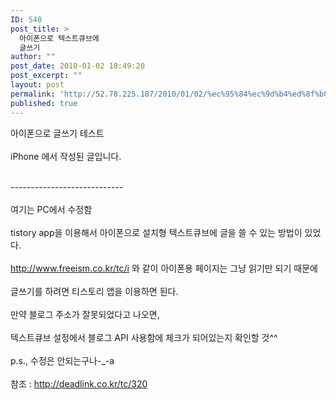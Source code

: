 ```yaml
---
ID: 540
post_title: >
  아이폰으로 텍스트큐브에
  글쓰기
author: ""
post_date: 2010-01-02 18:49:20
post_excerpt: ""
layout: post
permalink: 'http://52.78.225.187/2010/01/02/%ec%95%84%ec%9d%b4%ed%8f%b0%ec%9c%bc%eb%a1%9c-%ea%b8%80%ec%93%b0%ea%b8%b0/'
published: true
---
```

아이폰으로 글쓰기 테스트<br>
<br>iPhone 에서 작성된 글입니다.

<div><br></div>

<div>----------------------------</div>

<div><br></div>

<div>여기는 PC에서 수정함</div>

<div><br></div>

<div>tistory app을 이용해서 아이폰으로 설치형 텍스트큐브에 글을 쓸 수 있는 방법이 있었다.</div>

<div><br></div>

<div><a href="http://www.freeism.co.kr/tc/i" target="_blank">http://www.freeism.co.kr/tc/i</a> 와 같이 아이폰용 페이지는 그냥 읽기만 되기 때문에</div>

<div><br></div>

<div>글쓰기를 하려면 티스토리 앱을 이용하면 된다.</div>

<div><br></div>

<div>만약 블로그 주소가 잘못되었다고 나오면,</div>

<div><br></div>

<div>텍스트큐브 설정에서 블로그 API 사용함에 체크가 되어있는지 확인할 것^^</div>

<div><br></div>

<div>p.s., 수정은 안되는구나-_-a</div>

<div><br></div>

<div>참조 : <a href="http://deadlink.co.kr/tc/320">http://deadlink.co.kr/tc/320</a><br></div>